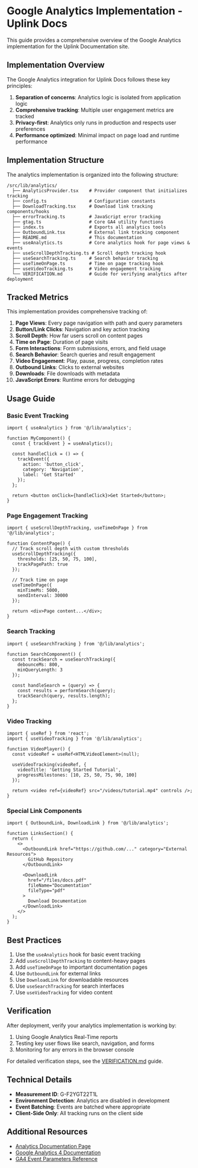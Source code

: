 # Google Analytics Implementation - Uplink Docs

This guide provides a comprehensive overview of the Google Analytics implementation for the Uplink Documentation site.

## Implementation Overview

The Google Analytics integration for Uplink Docs follows these key principles:

1. **Separation of concerns**: Analytics logic is isolated from application logic
2. **Comprehensive tracking**: Multiple user engagement metrics are tracked
3. **Privacy-first**: Analytics only runs in production and respects user preferences
4. **Performance optimized**: Minimal impact on page load and runtime performance

## Implementation Structure

The analytics implementation is organized into the following structure:

```
/src/lib/analytics/
  ├── AnalyticsProvider.tsx    # Provider component that initializes tracking
  ├── config.ts                # Configuration constants
  ├── DownloadTracking.tsx     # Download link tracking components/hooks
  ├── errorTracking.ts         # JavaScript error tracking
  ├── gtag.ts                  # Core GA4 utility functions
  ├── index.ts                 # Exports all analytics tools
  ├── OutboundLink.tsx         # External link tracking component
  ├── README.md                # This documentation
  ├── useAnalytics.ts          # Core analytics hook for page views & events
  ├── useScrollDepthTracking.ts # Scroll depth tracking hook
  ├── useSearchTracking.ts     # Search behavior tracking
  ├── useTimeOnPage.ts         # Time on page tracking hook
  ├── useVideoTracking.ts      # Video engagement tracking
  └── VERIFICATION.md          # Guide for verifying analytics after deployment
```

## Tracked Metrics

This implementation provides comprehensive tracking of:

1. **Page Views**: Every page navigation with path and query parameters
2. **Button/Link Clicks**: Navigation and key action tracking
3. **Scroll Depth**: How far users scroll on content pages
4. **Time on Page**: Duration of page visits
5. **Form Interactions**: Form submissions, errors, and field usage
6. **Search Behavior**: Search queries and result engagement
7. **Video Engagement**: Play, pause, progress, completion rates
8. **Outbound Links**: Clicks to external websites
9. **Downloads**: File downloads with metadata
10. **JavaScript Errors**: Runtime errors for debugging

## Usage Guide

### Basic Event Tracking

```tsx
import { useAnalytics } from '@/lib/analytics';

function MyComponent() {
  const { trackEvent } = useAnalytics();
  
  const handleClick = () => {
    trackEvent({
      action: 'button_click',
      category: 'Navigation',
      label: 'Get Started'
    });
  };
  
  return <button onClick={handleClick}>Get Started</button>;
}
```

### Page Engagement Tracking

```tsx
import { useScrollDepthTracking, useTimeOnPage } from '@/lib/analytics';

function ContentPage() {
  // Track scroll depth with custom thresholds
  useScrollDepthTracking({
    thresholds: [25, 50, 75, 100],
    trackPagePath: true
  });
  
  // Track time on page
  useTimeOnPage({
    minTimeMs: 5000,
    sendInterval: 30000
  });
  
  return <div>Page content...</div>;
}
```

### Search Tracking

```tsx
import { useSearchTracking } from '@/lib/analytics';

function SearchComponent() {
  const trackSearch = useSearchTracking({
    debounceMs: 800,
    minQueryLength: 3
  });
  
  const handleSearch = (query) => {
    const results = performSearch(query);
    trackSearch(query, results.length);
  };
}
```

### Video Tracking

```tsx
import { useRef } from 'react';
import { useVideoTracking } from '@/lib/analytics';

function VideoPlayer() {
  const videoRef = useRef<HTMLVideoElement>(null);
  
  useVideoTracking(videoRef, {
    videoTitle: 'Getting Started Tutorial',
    progressMilestones: [10, 25, 50, 75, 90, 100]
  });
  
  return <video ref={videoRef} src="/videos/tutorial.mp4" controls />;
}
```

### Special Link Components

```tsx
import { OutboundLink, DownloadLink } from '@/lib/analytics';

function LinksSection() {
  return (
    <>
      <OutboundLink href="https://github.com/..." category="External Resources">
        GitHub Repository
      </OutboundLink>
      
      <DownloadLink 
        href="/files/docs.pdf" 
        fileName="Documentation" 
        fileType="pdf"
      >
        Download Documentation
      </DownloadLink>
    </>
  );
}
```

## Best Practices

1. Use the `useAnalytics` hook for basic event tracking
2. Add `useScrollDepthTracking` to content-heavy pages
3. Add `useTimeOnPage` to important documentation pages
4. Use `OutboundLink` for external links
5. Use `DownloadLink` for downloadable resources
6. Use `useSearchTracking` for search interfaces
7. Use `useVideoTracking` for video content

## Verification

After deployment, verify your analytics implementation is working by:

1. Using Google Analytics Real-Time reports
2. Testing key user flows like search, navigation, and forms
3. Monitoring for any errors in the browser console

For detailed verification steps, see the [VERIFICATION.md](./VERIFICATION.md) guide.

## Technical Details

- **Measurement ID**: G-F2YGT22T1L
- **Environment Detection**: Analytics are disabled in development
- **Event Batching**: Events are batched where appropriate
- **Client-Side Only**: All tracking runs on the client side

## Additional Resources

- [Analytics Documentation Page](/analytics)
- [Google Analytics 4 Documentation](https://developers.google.com/analytics/devguides/collection/ga4)
- [GA4 Event Parameters Reference](https://support.google.com/analytics/answer/9216061)
